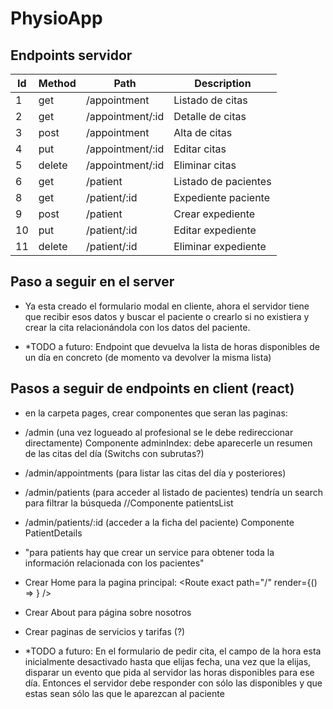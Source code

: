 # PhysioApp

## Endpoints servidor

| Id | Method | Path | Description |
|----|--------|------|-------------|
| 1 | get | /appointment | Listado de citas|
| 2 | get | /appointment/:id | Detalle de citas|
| 3 | post | /appointment | Alta de citas|
| 4 | put | /appointment/:id| Editar citas|
| 5 | delete | /appointment/:id| Eliminar citas|
| 6 | get | /patient | Listado de pacientes|
| 8 | get | /patient/:id | Expediente paciente|
| 9 | post | /patient | Crear expediente|
| 10 | put | /patient/:id | Editar expediente|
| 11 | delete | /patient/:id | Eliminar expediente|


## Paso a seguir en el server 

- Ya esta creado el formulario modal en cliente, ahora el servidor tiene que recibir esos datos y buscar el paciente o crearlo si no existiera y crear la cita relacionándola con los datos del paciente.

- *TODO a futuro: Endpoint que devuelva la lista de horas disponibles de un día en concreto (de momento va devolver la misma lista)

## Pasos a seguir de endpoints en client (react)

- en la carpeta pages, crear componentes que seran las paginas:

- /admin (una vez logueado al profesional se le debe redireccionar directamente) Componente adminIndex: debe aparecerle un resumen de las citas del día (Switchs con subrutas?)

- /admin/appointments (para listar las citas del día y posteriores)

- /admin/patients (para acceder al listado de pacientes) tendría un search para filtrar la búsqueda //Componente patientsList

- /admin/patients/:id (acceder a la ficha del paciente) Componente PatientDetails

- "para patients hay que crear un service para obtener toda la información relacionada con los pacientes"


- Crear Home para la pagina principal:
          <Route exact path="/" render={() => <Home />} />

- Crear About para página sobre nosotros

- Crear paginas de servicios y tarifas (?)

- *TODO a futuro: En el formulario de pedir cita, el campo de la hora esta inicialmente desactivado hasta que elijas fecha, una vez que la elijas, disparar un evento que pida al servidor las horas disponibles para ese día.
Entonces el servidor debe responder con sólo las disponibles y que estas sean sólo las que le aparezcan al paciente
